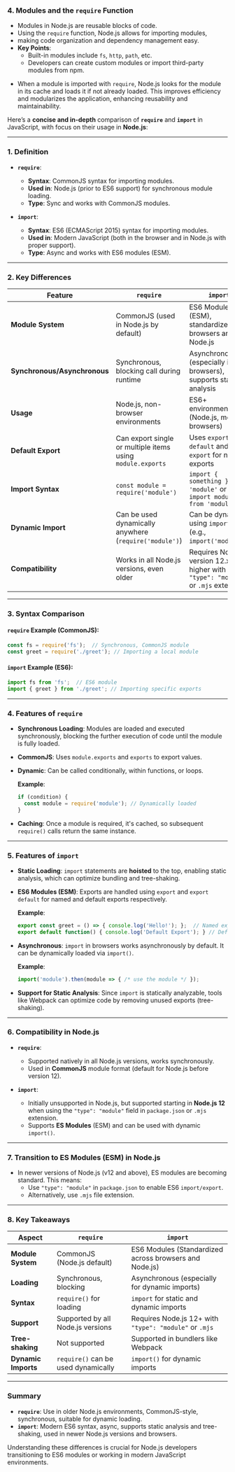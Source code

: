 




### 4. **Modules and the `require` Function**
   - Modules in Node.js are reusable blocks of code. 
   - Using the `require` function, Node.js allows for importing modules, 
   - making code organization and dependency management easy.
   - **Key Points**:
     - Built-in modules include `fs`, `http`, `path`, etc.
     - Developers can create custom modules or import third-party modules from npm.
   
   * When a module is imported with `require`, Node.js looks for the module in its cache and loads it if not already loaded. This improves efficiency and modularizes the application, enhancing reusability and maintainability.




Here’s a **concise and in-depth** comparison of **`require`** and **`import`** in JavaScript, with focus on their usage in **Node.js**:

---

### **1. Definition**

- **`require`**:
  - **Syntax**: CommonJS syntax for importing modules.
  - **Used in**: Node.js (prior to ES6 support) for synchronous module loading.
  - **Type**: Sync and works with CommonJS modules.

- **`import`**:
  - **Syntax**: ES6 (ECMAScript 2015) syntax for importing modules.
  - **Used in**: Modern JavaScript (both in the browser and in Node.js with proper support).
  - **Type**: Async and works with ES6 modules (ESM).

---

### **2. Key Differences**

| Feature             | **`require`**                           | **`import`**                             |
|---------------------|-----------------------------------------|------------------------------------------|
| **Module System**    | CommonJS (used in Node.js by default)   | ES6 Modules (ESM), standardized for browsers and Node.js |
| **Synchronous/Asynchronous** | Synchronous, blocking call during runtime | Asynchronous (especially in browsers), supports static analysis |
| **Usage**            | Node.js, non-browser environments       | ES6+ environments (Node.js, modern browsers) |
| **Default Export**   | Can export single or multiple items using `module.exports` | Uses `export default` and `export` for named exports |
| **Import Syntax**    | `const module = require('module')`      | `import { something } from 'module'` or `import module from 'module'` |
| **Dynamic Import**   | Can be used dynamically anywhere (`require('module')`) | Can be dynamic using `import()` (e.g., `import('module')`) |
| **Compatibility**    | Works in all Node.js versions, even older | Requires Node.js version 12.x or higher with `"type": "module"` or `.mjs` extension |

---

### **3. Syntax Comparison**

#### **`require` Example (CommonJS)**:
```javascript
const fs = require('fs');  // Synchronous, CommonJS module
const greet = require('./greet'); // Importing a local module
```

#### **`import` Example (ES6)**:
```javascript
import fs from 'fs';  // ES6 module
import { greet } from './greet'; // Importing specific exports
```

---

### **4. Features of `require`**

- **Synchronous Loading**: Modules are loaded and executed synchronously, blocking the further execution of code until the module is fully loaded.
- **CommonJS**: Uses `module.exports` and `exports` to export values.
- **Dynamic**: Can be called conditionally, within functions, or loops.
  
  **Example**:
  ```javascript
  if (condition) {
    const module = require('module'); // Dynamically loaded
  }
  ```

- **Caching**: Once a module is required, it's cached, so subsequent `require()` calls return the same instance.

---

### **5. Features of `import`**

- **Static Loading**: `import` statements are **hoisted** to the top, enabling static analysis, which can optimize bundling and tree-shaking.
- **ES6 Modules (ESM)**: Exports are handled using `export` and `export default` for named and default exports respectively.
  
  **Example**:
  ```javascript
  export const greet = () => { console.log('Hello!'); };  // Named export
  export default function() { console.log('Default Export'); } // Default export
  ```

- **Asynchronous**: `import` in browsers works asynchronously by default. It can be dynamically loaded via `import()`.

  **Example**:
  ```javascript
  import('module').then(module => { /* use the module */ });
  ```

- **Support for Static Analysis**: Since `import` is statically analyzable, tools like Webpack can optimize code by removing unused exports (tree-shaking).

---

### **6. Compatibility in Node.js**

- **`require`**: 
  - Supported natively in all Node.js versions, works synchronously.
  - Used in **CommonJS** module format (default for Node.js before version 12).
  
- **`import`**: 
  - Initially unsupported in Node.js, but supported starting in **Node.js 12** when using the `"type": "module"` field in `package.json` or `.mjs` extension.
  - Supports **ES Modules** (ESM) and can be used with dynamic `import()`.

---

### **7. Transition to ES Modules (ESM) in Node.js**
- In newer versions of Node.js (v12 and above), ES modules are becoming standard. This means:
  - Use `"type": "module"` in `package.json` to enable ES6 `import/export`.
  - Alternatively, use `.mjs` file extension.

---

### **8. Key Takeaways**

| **Aspect**             | **`require`**                             | **`import`**                                  |
|------------------------|-------------------------------------------|-----------------------------------------------|
| **Module System**       | CommonJS (Node.js default)                | ES6 Modules (Standardized across browsers and Node.js) |
| **Loading**             | Synchronous, blocking                     | Asynchronous (especially for dynamic imports) |
| **Syntax**              | `require()` for loading                   | `import` for static and dynamic imports       |
| **Support**             | Supported by all Node.js versions         | Requires Node.js 12+ with `"type": "module"` or `.mjs` |
| **Tree-shaking**        | Not supported                             | Supported in bundlers like Webpack           |
| **Dynamic Imports**     | `require()` can be used dynamically       | `import()` for dynamic imports               |

---

### **Summary**
- **`require`**: Use in older Node.js environments, CommonJS-style, synchronous, suitable for dynamic loading.
- **`import`**: Modern ES6 syntax, async, supports static analysis and tree-shaking, used in newer Node.js versions and browsers.

Understanding these differences is crucial for Node.js developers transitioning to ES6 modules or working in modern JavaScript environments.

